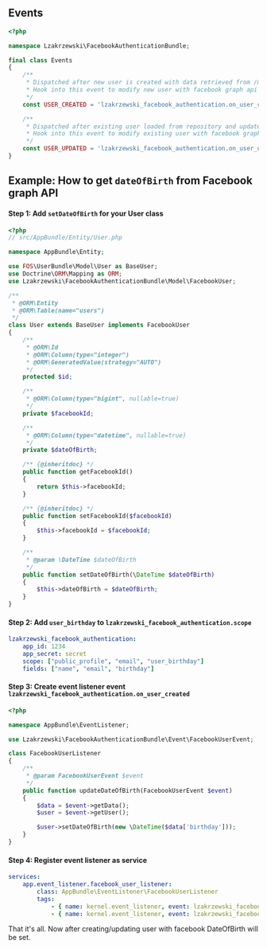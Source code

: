 Events
--------

```php
<?php

namespace Lzakrzewski\FacebookAuthenticationBundle;

final class Events
{
    /**
     * Dispatched after new user is created with data retrieved from /me endpoint
     * Hook into this event to modify new user with facebook graph api data.
     */
    const USER_CREATED = 'lzakrzewski_facebook_authentication.on_user_created';

    /**
     * Dispatched after existing user loaded from repository and updated with data retrieved from /me endpoint
     * Hook into this event to modify existing user with facebook graph api data.
     */
    const USER_UPDATED = 'lzakrzewski_facebook_authentication.on_user_updated';
}
```

## Example: How to get `dateOfBirth` from Facebook graph API

#### Step 1: Add `setDateOfBirth` for your User class

```php
<?php
// src/AppBundle/Entity/User.php

namespace AppBundle\Entity;

use FOS\UserBundle\Model\User as BaseUser;
use Doctrine\ORM\Mapping as ORM;
use Lzakrzewski\FacebookAuthenticationBundle\Model\FacebookUser;

/**
 * @ORM\Entity
 * @ORM\Table(name="users")
 */
class User extends BaseUser implements FacebookUser
{
    /**
     * @ORM\Id
     * @ORM\Column(type="integer")
     * @ORM\GeneratedValue(strategy="AUTO")
     */
    protected $id;

    /**
     * @ORM\Column(type="bigint", nullable=true)
     */
    private $facebookId;

    /**
     * @ORM\Column(type="datetime", nullable=true)
     */
    private $dateOfBirth;

    /** {@inheritdoc} */
    public function getFacebookId()
    {
        return $this->facebookId;
    }

    /** {@inheritdoc} */
    public function setFacebookId($facebookId)
    {
        $this->facebookId = $facebookId;
    }

    /**
     * @param \DateTime $dateOfBirth
     */
    public function setDateOfBirth(\DateTime $dateOfBirth)
    {
        $this->dateOfBirth = $dateOfBirth;
    }
}
```

#### Step 2: Add `user_birthday` to `lzakrzewski_facebook_authentication.scope`

```yaml
lzakrzewski_facebook_authentication:
    app_id: 1234
    app_secret: secret
    scope: ["public_profile", "email", "user_birthday"]
    fields: ["name", "email", "birthday"]
```
    
#### Step 3: Create event listener event `lzakrzewski_facebook_authentication.on_user_created`

```php
<?php

namespace AppBundle\EventListener;

use Lzakrzewski\FacebookAuthenticationBundle\Event\FacebookUserEvent;

class FacebookUserListener
{
    /**
     * @param FacebookUserEvent $event
     */
    public function updateDateOfBirth(FacebookUserEvent $event)
    {
        $data = $event->getData();
        $user = $event->getUser();

        $user->setDateOfBirth(new \DateTime($data['birthday']));
    }
}
```

#### Step 4: Register event listener as service

```yaml
services:
    app.event_listener.facebook_user_listener:
        class: AppBundle\EventListener\FacebookUserListener
        tags:
            - { name: kernel.event_listener, event: lzakrzewski_facebook_authentication.on_user_updated, method: updateDateOfBirth }
            - { name: kernel.event_listener, event: lzakrzewski_facebook_authentication.on_user_created, method: updateDateOfBirth }
```

That it's all. Now after creating/updating user with facebook DateOfBirth will be set.